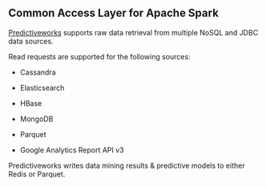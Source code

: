 
## Common Access Layer for Apache Spark

[Predictiveworks](http://predictiveworks.eu) supports raw data retrieval from multiple NoSQL and JDBC data sources.

Read requests are supported for the following sources:

* Cassandra
* Elasticsearch
* HBase
* MongoDB
* Parquet

* Google Analytics Report API v3

Predictiveworks writes data mining results & predictive models to either Redis or Parquet.
